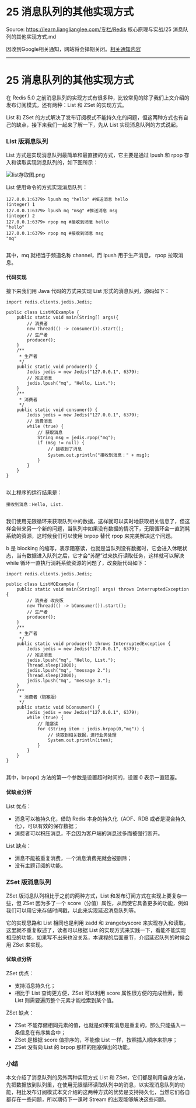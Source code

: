 # 25 消息队列的其他实现方式 

Source: https://learn.lianglianglee.com/专栏/Redis 核心原理与实战/25 消息队列的其他实现方式.md

因收到Google相关通知，网站将会择期关闭。[相关通知内容](https://lumendatabase.org/notices/44265620)

---

# 25 消息队列的其他实现方式

在 Redis 5.0 之前消息队列的实现方式有很多种，比较常见的除了我们上文介绍的发布订阅模式，还有两种：List 和 ZSet 的实现方式。

List 和 ZSet 的方式解决了发布订阅模式不能持久化的问题，但这两种方式也有自己的缺点，接下来我们一起来了解一下，先从 List 实现消息队列的方式说起。

### List 版消息队列

List 方式是实现消息队列最简单和最直接的方式，它主要是通过 lpush 和 rpop 存入和读取实现消息队列的，如下图所示：

![list存取图.png](assets/50837e00-6f6b-11ea-8377-13f07d2f46fb)

List 使用命令的方式实现消息队列：

```
127.0.0.1:6379> lpush mq "hello" #推送消息 hello
(integer) 1
127.0.0.1:6379> lpush mq "msg" #推送消息 msg
(integer) 2
127.0.0.1:6379> rpop mq #接收到消息 hello
"hello"
127.0.0.1:6379> rpop mq #接收到消息 msg
"mq"


```

其中，mq 就相当于频道名称 channel，而 lpush 用于生产消息， rpop 拉取消息。

#### **代码实现**

接下来我们用 Java 代码的方式来实现 List 形式的消息队列，源码如下：

```
import redis.clients.jedis.Jedis;

public class ListMQExample {
    public static void main(String[] args){
        // 消费者
        new Thread(() -> consumer()).start();
        // 生产者
        producer();
    }
    /**
     * 生产者
     */
    public static void producer() {
        Jedis jedis = new Jedis("127.0.0.1", 6379);
        // 推送消息
        jedis.lpush("mq", "Hello, List.");
    }
    /**
     * 消费者
     */
    public static void consumer() {
        Jedis jedis = new Jedis("127.0.0.1", 6379);
        // 消费消息
        while (true) {
            // 获取消息
            String msg = jedis.rpop("mq");
            if (msg != null) {
                // 接收到了消息
                System.out.println("接收到消息：" + msg);
            }
        }
    }
}


```

以上程序的运行结果是：

```
接收到消息：Hello, List.


```

我们使用无限循环来获取队列中的数据，这样就可以实时地获取相关信息了，但这样会带来另一个新的问题，当队列中如果没有数据的情况下，无限循环会一直消耗系统的资源，这时候我们可以使用 brpop 替代 rpop 来完美解决这个问题。

b 是 blocking 的缩写，表示阻塞读，也就是当队列没有数据时，它会进入休眠状态，当有数据进入队列之后，它才会“苏醒”过来执行读取任务，这样就可以解决 while 循环一直执行消耗系统资源的问题了，改良版代码如下：

```
import redis.clients.jedis.Jedis;

public class ListMQExample {
    public static void main(String[] args) throws InterruptedException {
        // 消费者 改良版
        new Thread(() -> bConsumer()).start();
        // 生产者
        producer();
    }
    /**
     * 生产者
     */
    public static void producer() throws InterruptedException {
        Jedis jedis = new Jedis("127.0.0.1", 6379);
        // 推送消息
        jedis.lpush("mq", "Hello, List.");
        Thread.sleep(1000);
        jedis.lpush("mq", "message 2.");
        Thread.sleep(2000);
        jedis.lpush("mq", "message 3.");
    }
    /**
     * 消费者（阻塞版）
     */
    public static void bConsumer() {
        Jedis jedis = new Jedis("127.0.0.1", 6379);
        while (true) {
            // 阻塞读
            for (String item : jedis.brpop(0,"mq")) {
                // 读取到相关数据，进行业务处理
                System.out.println(item);
            }
        }
    }
}


```

其中，brpop() 方法的第一个参数是设置超时时间的，设置 0 表示一直阻塞。

#### **优缺点分析**

List 优点：

* 消息可以被持久化，借助 Redis 本身的持久化（AOF、RDB 或者是混合持久化），可以有效的保存数据；
* 消费者可以积压消息，不会因为客户端的消息过多而被强行断开。

List 缺点：

* 消息不能被重复消费，一个消息消费完就会被删除；
* 没有主题订阅的功能。

### ZSet 版消息队列

ZSet 版消息队列相比于之前的两种方式，List 和发布订阅方式在实现上要复杂一些，但 ZSet 因为多了一个 score（分值）属性，从而使它具备更多的功能，例如我们可以用它来存储时间戳，以此来实现延迟消息队列等。

它的实现思路和 List 相同也是利用 zadd 和 zrangebyscore 来实现存入和读取，这里就不重复叙述了，读者可以根据 List 的实现方式来实践一下，看能不能实现相应的功能，如果写不出来也没关系，本课程的后面章节，介绍延迟队列的时候会用 ZSet 来实现。

#### **优缺点分析**

ZSet 优点：

* 支持消息持久化；
* 相比于 List 查询更方便，ZSet 可以利用 score 属性很方便的完成检索，而 List 则需要遍历整个元素才能检索到某个值。

ZSet 缺点：

* ZSet 不能存储相同元素的值，也就是如果有消息是重复的，那么只能插入一条信息在有序集合中；
* ZSet 是根据 score 值排序的，不能像 List 一样，按照插入顺序来排序；
* ZSet 没有向 List 的 brpop 那样的阻塞弹出的功能。

### 小结

本文介绍了消息队列的另外两种实现方式 List 和 ZSet，它们都是利用自身方法，先把数据放到队列里，在使用无限循环读取队列中的消息，以实现消息队列的功能，相比发布订阅模式本文介绍的这两种方式的优势是支持持久化，当然它们各自都存在一些问题，所以期待下一课时 Stream 的出现能够解决这些问题。